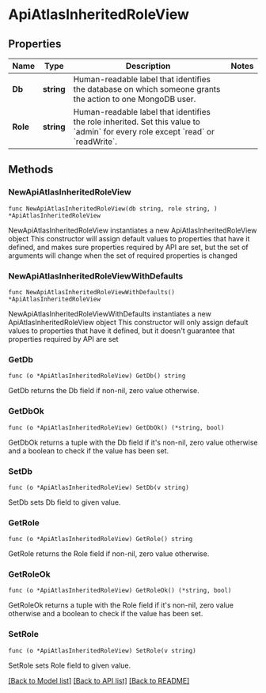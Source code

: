 # ApiAtlasInheritedRoleView

## Properties

Name | Type | Description | Notes
------------ | ------------- | ------------- | -------------
**Db** | **string** | Human-readable label that identifies the database on which someone grants the action to one MongoDB user. | 
**Role** | **string** | Human-readable label that identifies the role inherited. Set this value to &#x60;admin&#x60; for every role except &#x60;read&#x60; or &#x60;readWrite&#x60;. | 

## Methods

### NewApiAtlasInheritedRoleView

`func NewApiAtlasInheritedRoleView(db string, role string, ) *ApiAtlasInheritedRoleView`

NewApiAtlasInheritedRoleView instantiates a new ApiAtlasInheritedRoleView object
This constructor will assign default values to properties that have it defined,
and makes sure properties required by API are set, but the set of arguments
will change when the set of required properties is changed

### NewApiAtlasInheritedRoleViewWithDefaults

`func NewApiAtlasInheritedRoleViewWithDefaults() *ApiAtlasInheritedRoleView`

NewApiAtlasInheritedRoleViewWithDefaults instantiates a new ApiAtlasInheritedRoleView object
This constructor will only assign default values to properties that have it defined,
but it doesn't guarantee that properties required by API are set

### GetDb

`func (o *ApiAtlasInheritedRoleView) GetDb() string`

GetDb returns the Db field if non-nil, zero value otherwise.

### GetDbOk

`func (o *ApiAtlasInheritedRoleView) GetDbOk() (*string, bool)`

GetDbOk returns a tuple with the Db field if it's non-nil, zero value otherwise
and a boolean to check if the value has been set.

### SetDb

`func (o *ApiAtlasInheritedRoleView) SetDb(v string)`

SetDb sets Db field to given value.


### GetRole

`func (o *ApiAtlasInheritedRoleView) GetRole() string`

GetRole returns the Role field if non-nil, zero value otherwise.

### GetRoleOk

`func (o *ApiAtlasInheritedRoleView) GetRoleOk() (*string, bool)`

GetRoleOk returns a tuple with the Role field if it's non-nil, zero value otherwise
and a boolean to check if the value has been set.

### SetRole

`func (o *ApiAtlasInheritedRoleView) SetRole(v string)`

SetRole sets Role field to given value.



[[Back to Model list]](../README.md#documentation-for-models) [[Back to API list]](../README.md#documentation-for-api-endpoints) [[Back to README]](../README.md)


